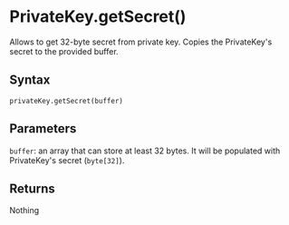 # PrivateKey.getSecret()

Allows to get 32-byte secret from private key. Copies the PrivateKey's secret to the provided buffer.

## Syntax

`privateKey.getSecret(buffer)`

## Parameters

`buffer`: an array that can store at least 32 bytes. It will be populated with PrivateKey's secret (`byte[32]`).

## Returns

Nothing